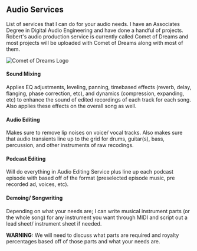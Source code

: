 ## Audio Services
List of services that I can do for your audio needs.  I have an Associates Degree in Digital Audio Engineering and have done a handful of projects.  Robert's audio production service is currently called Comet of Dreams and most projects will be uploaded with Comet of Dreams along with most of them.

<img src="#" alt="Comet of Dreams Logo"/>


#### Sound Mixing
Applies EQ adjustments, leveling, panning, timebased effects (reverb, delay, flanging, phase correction, etc), and dynamics (compression, expanding, etc) to enhance the sound of edited recordings of each track for each song.  Also applies these effects on the overall song as well.

#### Audio Editing
Makes sure to remove lip noises on voice/ vocal tracks.  Also makes sure that audio transients line up to the grid for drums, guitar(s), bass, percussion, and other instruments of raw recodings.

#### Podcast Editing
Will do everything in Audio Editing Service plus line up each podcast episode with based off of the format (preselected episode music, pre recorded ad, voices, etc).

#### Demoing/ Songwriting
Depending on what your needs are; I can write musical instrument parts (or the whole song) for any instrument you want through MIDI and script out a lead sheet/ instrument sheet if needed.

**WARNING:** We will need to discuss what parts are required and royalty percentages based off of those parts and what your needs are.